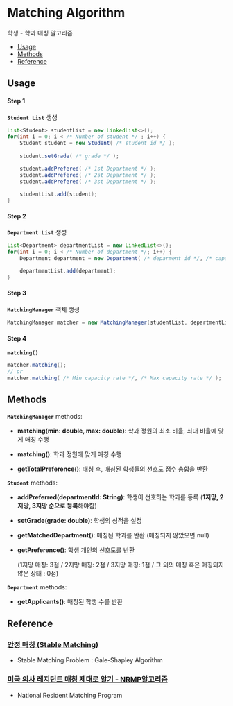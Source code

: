 # Matching Algorithm

학생 - 학과 매칭 알고리즘

- [Usage](#usage)
- [Methods](#methods)
- [Reference](#reference)

## Usage

#### Step 1
**`Student List`** 생성
```java
List<Student> studentList = new LinkedList<>();
for(int i = 0; i < /* Number of student */ ; i++) {
    Student student = new Student( /* student id */ );
    
    student.setGrade( /* grade */ );

    student.addPrefered( /* 1st Department */ );
    student.addPrefered( /* 2st Department */ );
    student.addPrefered( /* 3st Department */ );

    studentList.add(student);
}
```

#### Step 2
**`Department List`** 생성
```java
List<Department> departmentList = new LinkedList<>();
for(int i = 0; i < /* Number of department */; i++) {
    Department department = new Department( /* deparment id */, /* capacity */ );

    departmentList.add(department);
}
```

#### Step 3
**`MatchingManager`** 객체 생성
```java
MatchingManager matcher = new MatchingManager(studentList, departmentList);
```

#### Step 4
**`matching()`**
```java
matcher.matching();
// or
matcher.matching( /* Min capacity rate */, /* Max capacity rate */ );
```

## Methods

**`MatchingManager`** methods:

- **matching(min: double, max: double)**: 학과 정원의 최소 비율, 최대 비율에 맞게 매칭 수행

- **matching()**: 학과 정원에 맞게 매칭 수행

- **getTotalPreference()**: 매칭 후, 매칭된 학생들의 선호도 점수 총합을 반환


**`Student`** methods:

- **addPreferred(departmentId: String)**: 학생이 선호하는 학과를 등록 (**1지망, 2지망, 3지망 순으로 등록**해야함)

- **setGrade(grade: double)**: 학생의 성적을 설정

- **getMatchedDepartment()**: 매칭된 학과를 반환 (매칭되지 않았으면 null)

- **getPreference()**: 학생 개인의 선호도를 반환
  
   (1지망 매칭: 3점 / 2지망 매칭: 2점 / 3지망 매칭: 1점 / 그 외의 매칭 혹은 매칭되지 않은 상태 : 0점)


**`Department`** methods:

- **getApplicants()**: 매칭된 학생 수를 반환

## Reference

### [안정 매칭 (Stable Matching)](https://gazelle-and-cs.tistory.com/111)
- Stable Matching Problem : Gale-Shapley Algorithm

### [미국 의사 레지던트 매칭 제대로 알기 - NRMP알고리즘](https://www.youtube.com/watch?v=xm6921w9vXw)
- National Resident Matching Program

